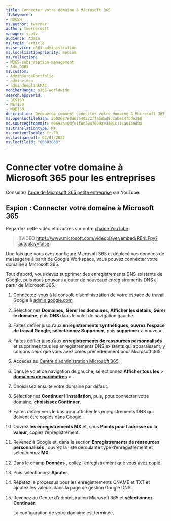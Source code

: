 ```yaml
---
title: Connecter votre domaine à Microsoft 365
f1.keywords:
- NOCSH
ms.author: twerner
author: twernermsft
manager: scotv
audience: Admin
ms.topic: article
ms.service: o365-administration
ms.localizationpriority: medium
ms.collection:
- M365-subscription-management
- Adm_O365
ms.custom:
- AdminSurgePortfolio
- adminvideo
- admindeeplinkMAC
monikerRange: o365-worldwide
search.appverid:
- BCS160
- MET150
- MOE150
description: Découvrez comment connecter votre domaine à Microsoft 365.
ms.openlocfilehash: 2b02687e8d62a40272ffa5dad8ccabec4fbde368
ms.sourcegitcommit: e9692a40dfe1f8c2047699ae3301c114a01b0d3a
ms.translationtype: MT
ms.contentlocale: fr-FR
ms.lasthandoff: 07/01/2022
ms.locfileid: "66603860"
---
```

# <a name="connect-your-domain-to-microsoft-365-for-business"></a>Connecter votre domaine à Microsoft 365 pour les entreprises

Consultez [l’aide de Microsoft 365 petite entreprise](https://go.microsoft.com/fwlink/?linkid=2197659) sur YouTube.

## <a name="watch-connect-your-domain-to-microsoft-365"></a>Espion : Connecter votre domaine à Microsoft 365

Regardez cette vidéo et d’autres sur notre [chaîne YouTube](https://go.microsoft.com/fwlink/?linkid=2198216).

> [!VIDEO https://www.microsoft.com/videoplayer/embed/RE4LFpy?autoplay=false]

Une fois que vous avez configuré Microsoft 365 et déplacé vos données de messagerie à partir de Google Workspace, vous pouvez connecter votre domaine à Microsoft 365. 

Tout d’abord, vous devez supprimer des enregistrements DNS existants de Google, puis nous pouvons ajouter de nouveaux enregistrements DNS à partir de Microsoft 365.

1. Connectez-vous à la console d’administration de votre espace de travail Google à [admin.google.com](https://admin.google.com).
1. Sélectionnez **Domaines**, **Gérer les domaines**, **Afficher les détails**, **Gérer le domaine**, puis **DNS** dans le volet de navigation gauche.
1. Faites défiler jusqu’aux **enregistrements synthétiques**, **ouvrez l’espace de travail Google**, **sélectionnez Supprimer**, puis **supprimez** à nouveau.
1. Faites défiler jusqu’aux **enregistrements de ressources personnalisés** et supprimez tous les enregistrements DNS existants qui apparaissent, y compris ceux que vous avez créés précédemment pour Microsoft 365.
1. Accédez au [Centre d’administration Microsoft 365](https://admin.microsoft.com).
1. Dans le volet de navigation de gauche, sélectionnez **Afficher tous les** > <a href="https://go.microsoft.com/fwlink/p/?linkid=834818" target="_blank">**domaines de paramètres**</a> > .
1. Choisissez ensuite votre domaine par défaut.
1. Sélectionnez **Continuer l’installation**, puis, pour connecter votre domaine,  **choisissez Continuer**.
1. Faites défiler vers le bas pour afficher les enregistrements DNS qui doivent être copiés dans Google.
1. Ouvrez **les enregistrements MX** et, sous **Points pour l’adresse ou la valeur**, copiez l’enregistrement.
1. Revenez à Google et, dans la section **Enregistrements de ressources personnalisés** , ouvrez la liste déroulante type d’enregistrement et sélectionnez **MX**.
1. Dans le champ **Données** , collez l’enregistrement que vous avez copié.
1. Puis sélectionnez **Ajouter**.
1. Répétez le processus pour les enregistrements CNAME et TXT et ajoutez les valeurs dans la page de gestion Google DNS.
1. Revenez au Centre d'administration Microsoft 365 et **sélectionnez Continuer**.

    La configuration de votre domaine est terminée.